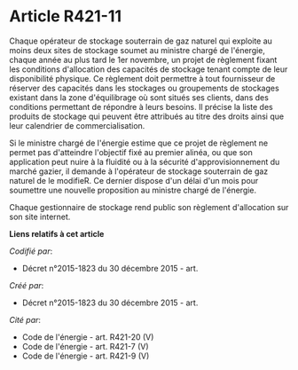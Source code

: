 # Article R421-11

Chaque opérateur de stockage souterrain de gaz naturel qui exploite au moins deux sites de stockage soumet au ministre chargé
de l'énergie, chaque année au plus tard le 1er novembre, un projet de règlement fixant les conditions d'allocation des
capacités de stockage tenant compte de leur disponibilité physique. Ce règlement doit permettre à tout fournisseur de
réserver des capacités dans les stockages ou groupements de stockages existant dans la zone d'équilibrage où sont situés ses
clients, dans des conditions permettant de répondre à leurs besoins. Il précise la liste des produits de stockage qui peuvent
être attribués au titre des droits ainsi que leur calendrier de commercialisation.

Si le ministre chargé de l'énergie estime que ce projet de règlement ne permet pas d'atteindre l'objectif fixé au premier
alinéa, ou que son application peut nuire à la fluidité ou à la sécurité d'approvisionnement du marché gazier, il demande à
l'opérateur de stockage souterrain de gaz naturel de le modifieR. Ce dernier dispose d'un délai d'un mois pour soumettre une
nouvelle proposition au ministre chargé de l'énergie.

Chaque gestionnaire de stockage rend public son règlement d'allocation sur son site internet.

**Liens relatifs à cet article**

_Codifié par_:

  - Décret n°2015-1823 du 30 décembre 2015 - art.

_Créé par_:

  - Décret n°2015-1823 du 30 décembre 2015 - art.

_Cité par_:

  - Code de l'énergie - art. R421-20 (V)
  - Code de l'énergie - art. R421-7 (V)
  - Code de l'énergie - art. R421-9 (V)
